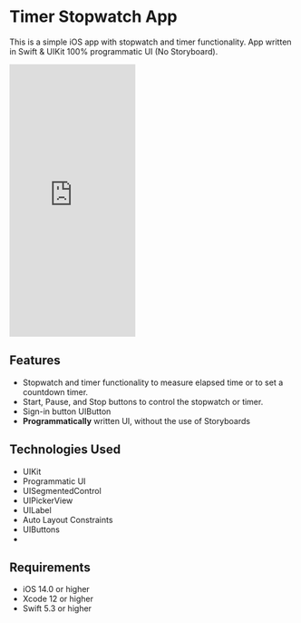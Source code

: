 # Timer Stopwatch App

This is a simple iOS app with stopwatch and timer functionality. App written in Swift & UIKit 100% programmatic UI (No Storyboard).
<iframe src="https://giphy.com/embed/akFQdwTLarbPiwJMu3" width="222" height="480" frameBorder="0" class="giphy-embed" allowFullScreen></iframe><p><a href="https://giphy.com/gifs/akFQdwTLarbPiwJMu3">
</a></p>

##   Features
-   Stopwatch and timer functionality to measure elapsed time or to set a countdown timer.
-   Start, Pause, and Stop buttons to control the stopwatch or timer.
-   Sign-in button UIButton
-   **Programmatically** written UI, without the use of Storyboards
##  Technologies Used
- UIKit  
- Programmatic UI
-   UISegmentedControl
-   UIPickerView
-   UILabel
-   Auto Layout Constraints
-   UIButtons
- 
## Requirements
-   iOS 14.0 or higher
-   Xcode 12 or higher
-   Swift 5.3 or higher

